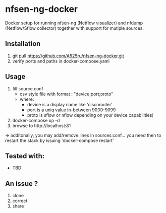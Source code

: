# nfsen-ng-docker

Docker setup for running nfsen-ng (Netflow visualizer) and nfdump (Netflow/Sflow collector) together with support for mutiple sources.

## Installation

1. git pull https://github.com/A525ru/nfsen-ng-docker.git
2. verify ports and paths in docker-compose.yaml

## Usage

1. fill source.conf
    - csv style file with format : "device;port;proto"
    - where:
        - device is a display name like 'ciscorouter'
        - port is a uniq value in-between 9000-9099
        - proto is sflow or nflow depending on your device capabilities)
2. docker-compose up -d
3. browse to http://localhost:81

=> additonally, you may add/remove lines in sources.conf... you need then to restart the stack by issuing 'docker-compose restart'

## Tested with:
- TBD

## An issue ?

1. clone
2. correct
3. share
